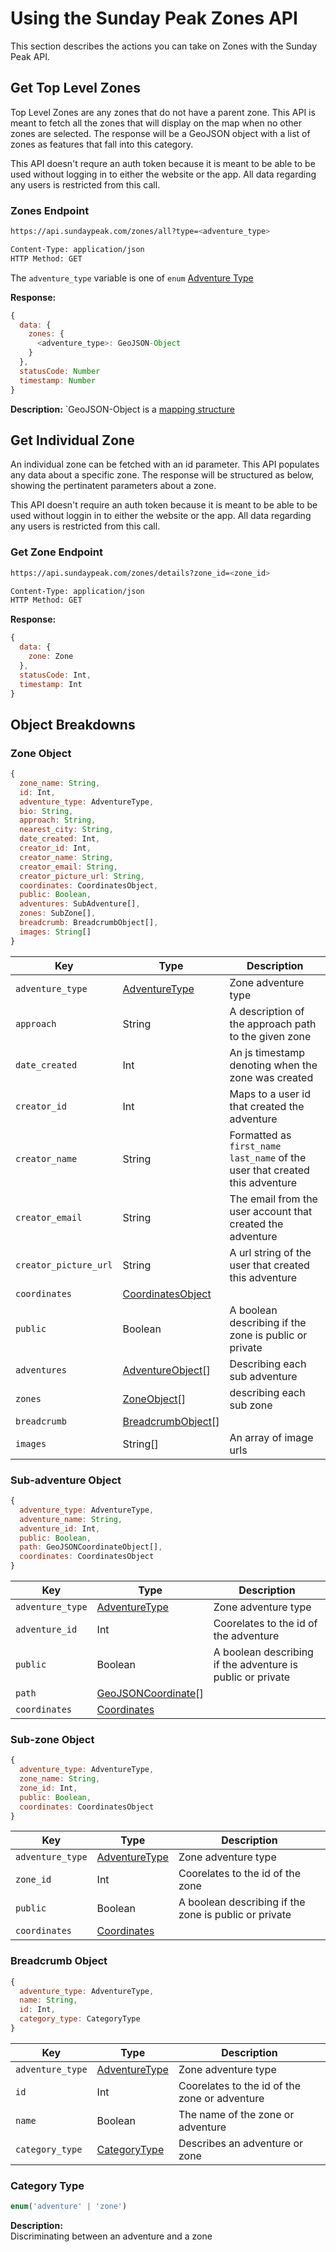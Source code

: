# Using the Sunday Peak Zones API

This section describes the actions you can take on Zones with the Sunday Peak API.

## Get Top Level Zones

Top Level Zones are any zones that do not have a parent zone. This API is meant to fetch all the zones that will display on the map when no other zones are selected. The response will be a GeoJSON object with a list of zones as features that fall into this category.

This API doesn't requre an auth token because it is meant to be able to be used without logging in to either the website or the app. All data regarding any users is restricted from this call.

### Zones Endpoint
```bash
https://api.sundaypeak.com/zones/all?type=<adventure_type>

Content-Type: application/json
HTTP Method: GET
```

The `adventure_type` variable is one of `enum` [Adventure Type](https://github.com/amaclean2/Rivers/blob/main/APIDocs/Adventures.md#adventuretype)

**Response:**
```javascript
{
  data: {
    zones: {
      <adventure_type>: GeoJSON-Object
    }
  },
  statusCode: Number
  timestamp: Number
}
```

**Description:**
`GeoJSON-Object is a [mapping structure](https://github.com/amaclean2/Rivers/blob/main/APIDocs/Adventures.md#geojson-object)

## Get Individual Zone

An individual zone can be fetched with an id parameter. This API populates any data about a specific zone. The response will be structured as below, showing the pertinatent parameters about a zone.

This API doesn't require an auth token because it is meant to be able to be used without loggin in to either the website or the app. All data regarding any users is restricted from this call.

### Get Zone Endpoint
```bash
https://api.sundaypeak.com/zones/details?zone_id=<zone_id>

Content-Type: application/json
HTTP Method: GET
```

**Response:**  
```javascript
{
  data: {
    zone: Zone
  },
  statusCode: Int,
  timestamp: Int
}
```

## Object Breakdowns

### Zone Object
```javascript
{
  zone_name: String,
  id: Int,
  adventure_type: AdventureType,
  bio: String,
  approach: String,
  nearest_city: String,
  date_created: Int,
  creator_id: Int,
  creator_name: String,
  creator_email: String,
  creator_picture_url: String,
  coordinates: CoordinatesObject,
  public: Boolean,
  adventures: SubAdventure[],
  zones: SubZone[],
  breadcrumb: BreadcrumbObject[],
  images: String[]
}
```

|Key|Type|Description|
|--|--|--|
|`adventure_type`|[AdventureType](https://github.com/amaclean2/Rivers/blob/main/APIDocs/Adventures.md#adventuretype)|Zone adventure type|
|`approach`|String|A description of the approach path to the given zone|  
|`date_created`|Int|An js timestamp denoting when the zone was created|    
|`creator_id`|Int|Maps to a user id that created the adventure|
|`creator_name`|String|Formatted as `first_name last_name` of the user that created this adventure|
|`creator_email`|String|The email from the user account that created the adventure|
|`creator_picture_url`|String|A url string of the user that created this adventure|
|`coordinates`|[CoordinatesObject](https://github.com/amaclean2/Rivers/blob/main/APIDocs/Adventures.md#coordinates-object)| |  
|`public`|Boolean|A boolean describing if the zone is public or private|
|`adventures`|[AdventureObject](#sub-adventure-object)[]|Describing each sub adventure|
|`zones`|[ZoneObject](#sub-zone-object)[]|describing each sub zone|
|`breadcrumb`|[BreadcrumbObject](#breadcrumb-object)[]| |
|`images`|String[]|An array of image urls|

### Sub-adventure Object
```javascript
{
  adventure_type: AdventureType,
  adventure_name: String,
  adventure_id: Int,
  public: Boolean,
  path: GeoJSONCoordinateObject[],
  coordinates: CoordinatesObject
}
```

|Key|Type|Description|
|--|--|--|
|`adventure_type`|[AdventureType](https://github.com/amaclean2/Rivers/blob/main/APIDocs/Adventures.md#adventuretype)|Zone adventure type|
|`adventure_id`|Int|Coorelates to the id of the adventure| 
|`public`|Boolean|A boolean describing if the adventure is public or private|
|`path`|[GeoJSONCoordinate](https://github.com/amaclean2/Rivers/blob/main/APIDocs/Adventures.md#geojson-coordinates-object)[]| |
|`coordinates`|[Coordinates](https://github.com/amaclean2/Rivers/blob/main/APIDocs/Adventures.md#coordinates-object)| |

### Sub-zone Object
```javascript
{
  adventure_type: AdventureType,
  zone_name: String,
  zone_id: Int,
  public: Boolean,
  coordinates: CoordinatesObject
}
```

|Key|Type|Description|
|--|--|--|
|`adventure_type`|[AdventureType](https://github.com/amaclean2/Rivers/blob/main/APIDocs/Adventures.md#adventuretype)|Zone adventure type|
|`zone_id`|Int|Coorelates to the id of the zone| 
|`public`|Boolean|A boolean describing if the zone is public or private|
|`coordinates`|[Coordinates](https://github.com/amaclean2/Rivers/blob/main/APIDocs/Adventures.md#coordinates-object)| |

### Breadcrumb Object
```javascript
{
  adventure_type: AdventureType,
  name: String,
  id: Int,
  category_type: CategoryType
}
```

|Key|Type|Description|
|--|--|--|
|`adventure_type`|[AdventureType](https://github.com/amaclean2/Rivers/blob/main/APIDocs/Adventures.md#adventuretype)|Zone adventure type|
|`id`|Int|Coorelates to the id of the zone or adventure| 
|`name`|Boolean|The name of the zone or adventure|
|`category_type`|[CategoryType](#category-type)|Describes an adventure or zone|

### Category Type
```javascript
enum('adventure' | 'zone')
```

**Description:**  
Discriminating between an adventure and a zone
